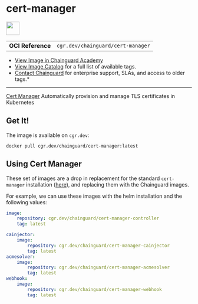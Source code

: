<!--monopod:start-->
# cert-manager

<!--url:start-->
<a href="https://github.com/cert-manager/cert-manager">
<!--logo:start-->
  <img src="https://storage.googleapis.com/chainguard-academy/logos/cert-manager/logo.svg" width="36px" height="36px" />
<!--logo:end-->
</a>
<!--url:end-->

| | |
| - | - |
| **OCI Reference** | `cgr.dev/chainguard/cert-manager` |

* [View Image in Chainguard Academy](https://edu.chainguard.dev/chainguard/chainguard-images/reference/cert-manager/overview/)
* [View Image Catalog](https://console.enforce.dev/images/catalog) for a full list of available tags.
* [Contact Chainguard](https://www.chainguard.dev/chainguard-images) for enterprise support, SLAs, and access to older tags.*
---
<!--monopod:end-->

<!--overview:start-->
[Cert Manager](https://cert-manager.io/) Automatically provision and manage TLS certificates in Kubernetes
<!--overview:end-->

<!--getting:start-->
## Get It!
The image is available on `cgr.dev`:

```
docker pull cgr.dev/chainguard/cert-manager:latest
```
<!--getting:end-->

<!--body:start-->
## Using Cert Manager

These set of images are a drop in replacement for the standard `cert-manager` installation ([here](https://cert-manager.io/docs/installation/)), and replacing them with the Chainguard images.

For example, we can use these images with the helm installation and the following values:

```yaml
image:
    repository: cgr.dev/chainguard/cert-manager-controller
    tag: latest

cainjector:
    image:
        repository: cgr.dev/chainguard/cert-manager-cainjector
        tag: latest
acmesolver:
    image:
        repository: cgr.dev/chainguard/cert-manager-acmesolver
        tag: latest
webhook:
    image:
        repository: cgr.dev/chainguard/cert-manager-webhook
        tag: latest
```
<!--body:end-->
